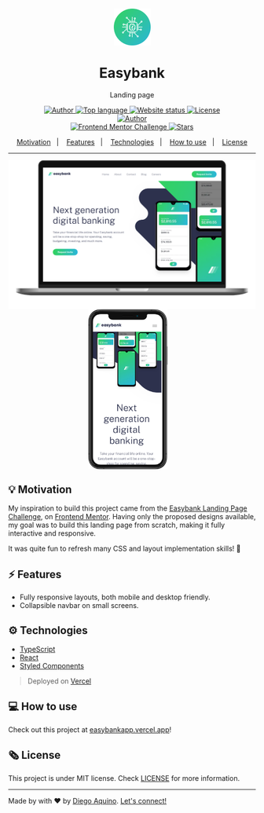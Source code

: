 <p align="center">
  <img width="75" src=".github/logo.svg" align="center" alt="Easybank" />
  <h1 align="center">Easybank</h1>
  <p align="center">Landing page</p>
</p>

<p align="center">
  <a href="https://github.com/diego-aquino">
    <img alt="Author" src="https://img.shields.io/badge/author-Diego%20Aquino-31d35c?labelColor=2d314d">
  </a>
  <a href="https://github.com/diego-aquino/easybank">
    <img alt="Top language" src="https://img.shields.io/github/languages/top/diego-aquino/easybank.svg?color=31d35c&labelColor=2d314d">
  </a>
  <a href="https://easybankapp.vercel.app">
    <img alt="Website status" src="https://img.shields.io/website?down_color=yellow&down_message=offline&up_message=online&up_color=31d35c&url=https%3A%2F%2Feasybankapp.vercel.app&labelColor=2d314d">
  </a>
  <a href="./LICENSE">
    <img alt="License" src="https://img.shields.io/github/license/diego-aquino/easybank.svg?color=31d35c&labelColor=2d314d">
  </a>
  <br />
  <a href="https://easybankapp.vercel.app">
    <img alt="Author" src="https://img.shields.io/badge/available%20at-easybankapp.vercel.app-31d35c?labelColor=2d314d">
  </a>
  <br />
  <a href="https://www.frontendmentor.io/challenges/easybank-landing-page-WaUhkoDN">
    <img alt="Frontend Mentor Challenge" src="https://img.shields.io/badge/-%23challenge-31d35c">
  </a>
  <a href="https://github.com/diego-aquino/easybank">
    <img alt="Stars" src="https://img.shields.io/github/stars/diego-aquino/easybank.svg?style=social">
  </a>
</p>

<p align="center">
  <a href="#bulb-motivation">Motivation</a>&nbsp;&nbsp;&nbsp;|&nbsp;&nbsp;&nbsp;
  <a href="#rocket-features">Features</a>&nbsp;&nbsp;&nbsp;|&nbsp;&nbsp;&nbsp;
  <a href="#gear-technologies">Technologies</a>&nbsp;&nbsp;&nbsp;|&nbsp;&nbsp;&nbsp;
  <a href="#computer-how-to-use">How to use</a>&nbsp;&nbsp;&nbsp;|&nbsp;&nbsp;&nbsp;
  <a href="#newspaper_roll-license">License</a>
</p>

---

<p align="center">
<img alt="Easybank on Desktop" src="./.github/desktop.png" width="600" align="top">
<img alt="Easybank on Mobile" src="./.github/mobile.png" width="162" align="center">
&nbsp;&nbsp;&nbsp;
</p>

## :bulb: Motivation

My inspiration to build this project came from the [Easybank Landing Page Challenge](https://www.frontendmentor.io/challenges/easybank-landing-page-WaUhkoDN), on [Frontend Mentor](https://www.frontendmentor.io/challenges). Having only the proposed designs available, my goal was to build this landing page from scratch, making it fully interactive and responsive.

It was quite fun to refresh many CSS and layout implementation skills! :rocket:

## :zap: Features

- Fully responsive layouts, both mobile and desktop friendly.
- Collapsible navbar on small screens.

## :gear: Technologies

- [TypeScript](https://www.typescriptlang.org/)
- [React](https://reactjs.org/)
- [Styled Components](https://styled-components.com/)

> Deployed on [Vercel](https://vercel.com/home)

## :computer: How to use

Check out this project at [easybankapp.vercel.app](https://easybankapp.vercel.app/)!

## :newspaper_roll: License

This project is under MIT license. Check [LICENSE](./LICENSE) for more information.

---

Made by with :heart: by [Diego Aquino](https://github.com/diego-aquino). [Let's connect!](https://www.linkedin.com/in/diego-aquino)
